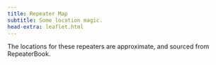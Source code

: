 ```yaml
---
title: Repeater Map
subtitle: Some location magic.
head-extra: leaflet.html
---
```


The locations for these repeaters are approximate, and sourced from RepeaterBook.

<div id="map" style="height: 730px; border-radius: 500px;"></div>

<script>
var map = L.map('map').setView([47.67, -122.4], 8);

L.tileLayer('https://tile.openstreetmap.org/{z}/{x}/{y}.png', {
    maxZoom: 19,
    attribution: '&copy; <a href="http://www.openstreetmap.org/copyright">OpenStreetMap</a>'
}).addTo(map);

L.marker([47.6171693850, -122.3181346817]).bindPopup('WW7PSR 146.960<br>WW7PSR 52.870<br>WW7PSR 440.775<br>W7ACS 442.300<br>W7ACS 444.550<br>W7ACS 442.875<br>').addTo(map);
L.marker([47.7622489900, -122.3494988000]).bindPopup('W7AUX 442.825<br>W7AUX 440.300<br>W7AUX 224.020<br>').addTo(map);
L.marker([47.4508018500, -122.2870025600]).bindPopup('NC7G 146.660<br>WA7ST 443.100<br>').addTo(map);
L.marker([48.0583000200, -122.6880035400]).bindPopup('AA7MI 440.725<br>').addTo(map);
L.marker([47.8566093400, -122.2836761500]).bindPopup('W7FLY 443.925<br>').addTo(map);
L.marker([47.6748100000, -122.0534360000]).bindPopup('W7DX 147.000<br>').addTo(map);
L.marker([47.6557998700, -122.5479965200]).bindPopup('W7NPC 53.430<br>W7NPC 444.475<br>W7NPC 444.5625<br>W7NPC 1290.500<br>').addTo(map);
L.marker([47.7724990800, -122.9300003100]).bindPopup('K7DK 440.950<br>').addTo(map);
L.marker([47.6884994500, -122.1559982300]).bindPopup('K7LWH 145.490<br>').addTo(map);
L.marker([47.5486984300, -122.7860031100]).bindPopup('K7PP 441.200<br>').addTo(map);
L.marker([47.5171508800, -122.0399971000]).bindPopup('N9VW 53.830<br>N7KGJ 444.525<br>').addTo(map);
L.marker([47.6321506500, -122.3549995450]).bindPopup('WW7SEA 444.700<br>WW7SEA 444.425<br>').addTo(map);
L.marker([47.5038986200, -121.9759979200]).bindPopup('K7NWS 145.330<br>K7NWS 224.340<br>K7NWS 442.075<br>').addTo(map);
L.marker([47.4883435700, -121.9467813000]).bindPopup('K7LED 146.820<br>K7LED 224.120<br>WW7STR 146.875<br>WW7STR 443.050<br>').addTo(map);
L.marker([46.8431010000, -122.3149560000]).bindPopup('W7EAT 146.700<br>W7EAT 442.725<br>').addTo(map);
L.marker([47.0531560000, -122.2948250000]).bindPopup('W7EAT 224.180<br>').addTo(map);
L.marker([47.2528991700, -122.4440002400]).bindPopup('W7DK 147.280<br>W7DK 440.625<br>').addTo(map);
L.marker([47.2787017800, -122.5120010400]).bindPopup('W7DK 145.210<br>').addTo(map);
L.marker([46.8429336533, -122.7643330900]).bindPopup('W7DK 147.380<br>NT7H 224.460<br>NT7H 441.400<br>').addTo(map);
L.marker([47.1998996700, -121.7554969750]).bindPopup('W7AAO 145.370<br>W7SIX 53.870<br>').addTo(map);
L.marker([47.5441978925, -122.1038913275]).bindPopup('WW7STR 224.440<br>WW7STR 927.2125<br>W7RNK 147.995<br>KE7GFZ 441.825<br>').addTo(map);
L.marker([47.6510101000, -122.3893988000]).bindPopup('W7ACS 443.475<br>').addTo(map);
L.marker([47.6901190000, -122.3177855000]).bindPopup('W7ACS 443.650<br>').addTo(map);
L.marker([47.7719300000, -122.2810100000]).bindPopup('W7ACS 440.600<br>').addTo(map);
L.marker([47.5209999100, -122.3430023200]).bindPopup('W7ACS 443.200<br>W7AW 440.975<br>').addTo(map);
L.marker([48.1170005800, -122.7600021400]).bindPopup('W7JCR 145.150<br>').addTo(map);
L.marker([47.3768501300, -122.0529975900]).bindPopup('KF7NPL 147.260<br>KF7NPL 442.675<br>').addTo(map);
L.marker([46.9730987500, -123.1350021400]).bindPopup('K7CPR 145.470<br>W7SIX 53.570<br>W7SIX 927.300<br>').addTo(map);
L.marker([46.4880981400, -123.2149963400]).bindPopup('K7PG 147.060<br>').addTo(map);
L.marker([46.6619987500, -122.9639968900]).bindPopup('K7PG 145.430<br>').addTo(map);
L.marker([47.8089300000, -122.4928300000]).bindPopup('NW7DR 147.4625<br>').addTo(map);
L.marker([47.8439760000, -122.5427530000]).bindPopup('NW7DR 444.725<br>').addTo(map);
L.marker([47.2032012900, -122.2399978600]).bindPopup('W7PSE 443.625<br>').addTo(map);
L.marker([47.0329494500, -122.8990020750]).bindPopup('W7PSE 145.150<br>NT7H 147.360<br>').addTo(map);
L.marker([47.2792420000, -121.3487440000]).bindPopup('W7PSE 442.725<br>').addTo(map);
L.marker([47.2211990400, -121.8509979200]).bindPopup('N7OEP 53.330<br>N7OEP 440.075<br>').addTo(map);
L.marker([47.5404067300, -122.3781346750]).bindPopup('W7AW 145.130<br>W7AW 441.800<br>').addTo(map);
L.marker([48.1915016200, -122.5149993900]).bindPopup('W7PIG 223.880<br>').addTo(map);
L.marker([48.2249984700, -122.5000000000]).bindPopup('W7PIG 147.360<br>').addTo(map);
L.marker([47.9979496000, -122.1944999650]).bindPopup('WA7LAW 147.180<br>WA7LAW 444.575<br>').addTo(map);
L.marker([48.6777331000, -122.8316675800]).bindPopup('K7SKW 146.740<br>K7SKW 444.050<br>N7JN 224.480<br>').addTo(map);
L.marker([48.7821006800, -122.3700027500]).bindPopup('K7SKW 443.750<br>').addTo(map);
L.marker([48.8017997750, -122.4614982650]).bindPopup('K7SKW 147.160<br>K7SKW 443.650<br>').addTo(map);
L.marker([48.5833015400, -122.1449966400]).bindPopup('N7GDE 145.190<br>').addTo(map);
L.marker([47.8121999800, -122.3248012200]).bindPopup('WA7DEM 146.780<br>WA7DEM 444.025<br>').addTo(map);
L.marker([48.0517997700, -122.1770019500]).bindPopup('WA7DEM 224.380<br>').addTo(map);
L.marker([47.9128990200, -122.0979995700]).bindPopup('WA7DEM 442.975<br>').addTo(map);
L.marker([47.7882003800, -122.3089981100]).bindPopup('WA7DEM 443.725<br>').addTo(map);
L.marker([48.1369500000, -121.9814000000]).bindPopup('WA7DEM 146.92<br>').addTo(map);
L.marker([47.9585000000, -122.3750000000]).bindPopup('WA7DEM 440.375<br>').addTo(map);
L.marker([48.2494400000, -121.5694900000]).bindPopup('WA7DEM 444.300<br>').addTo(map);
L.marker([47.7376770000, -122.2307900000]).bindPopup('NE7MC 442.000<br>').addTo(map);
L.marker([48.5603981000, -123.1200027500]).bindPopup('N7JN 146.700<br>').addTo(map);
L.marker([48.5343017600, -123.0169982900]).bindPopup('N7JN 145.250<br>N7JN 442.4625<br>').addTo(map);
L.marker([47.3223495500, -122.3125019075]).bindPopup('WA7FW 147.040<br>WA7FW 146.760<br>WA7FW 442.950<br>WA7FW 146.840<br>').addTo(map);
L.marker([47.3507995600, -122.3229980500]).bindPopup('WA7FW 443.850<br>').addTo(map);
L.marker([47.6299300000, -121.9500800000]).bindPopup('WA7TBP 223.960<br>').addTo(map);
L.marker([47.5404014600, -122.6360015900]).bindPopup('N7IG 145.390<br>').addTo(map);
L.marker([47.6445007300, -122.6949996900]).bindPopup('KC7Z 444.075<br>').addTo(map);
L.marker([47.2150993300, -123.1009979200]).bindPopup('N7SK 146.720<br>').addTo(map);

</script>
